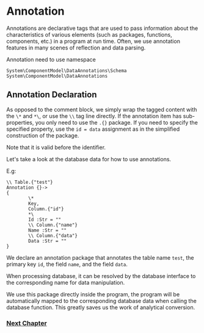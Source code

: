 # Annotation
Annotations are declarative tags that are used to pass information about the characteristics of various elements (such as packages, functions, components, etc.) in a program at run time.
Often, we use annotation features in many scenes of reflection and data parsing.

Annotation need to use namespace
```
System\ComponentModel\DataAnnotations\Schema
System\ComponentModel\DataAnnotations
```
## Annotation Declaration
As opposed to the comment block, we simply wrap the tagged content with the `\*` and `*\`, or use the `\\` tag line directly.
If the annotation item has sub-properties, you only need to use the `.{}` package. If you need to specify the specified property, use the `id = data` assignment as in the simplified construction of the package.

Note that it is valid before the identifier.

Let's take a look at the database data for how to use annotations.

E.g:
```
\\ Table.{"test"}
Annotation {}->
{
        \*
        Key,
        Column.{"id"}
        *\
        Id :Str = ""
        \\ Column.{"name"}
        Name :Str = ""
        \\ Column.{"data"}
        Data :Str = ""
}
```
We declare an annotation package that annotates the table name `test`, the primary key `id`, the field `name`, and the field `data`.

When processing database, it can be resolved by the database interface to the corresponding name for data manipulation.

We use this package directly inside the program, the program will be automatically mapped to the corresponding database data when calling the database function.
This greatly saves us the work of analytical conversion.

### [Next Chapter](linq.md)
